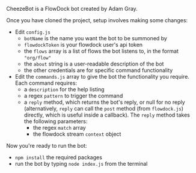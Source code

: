 CheezeBot is a FlowDock bot created by Adam Gray.

Once you have cloned the project, setup involves making some changes:

* Edit `config.js`
	* `botName` is the name you want the bot to be summoned by
	* `flowdockToken` is your flowdock user's api token
	* the `flows` array is a list of flows the bot listens to, in the format `"org/flow"`
	* the `about` string is a user-readable description of the bot
	* the other credentials are for specific command functionality
* Edit the `commands.js` array to give the bot the functionality you require.
	Each command requires:
	* a `description` for the help listing
	* a regex `pattern` to trigger the command
	* a `reply` method, which returns the bot's reply, or null for no reply (alternatively, `reply` can call the `post` method (from `flowdock.js`) directly, which is useful inside a callback). The `reply` method takes the following parameters:
		* the regex `match` array
		* the flowdock stream `context` object

Now you're ready to run the bot:

* `npm install` the required packages
* run the bot by typing `node index.js` from the terminal
